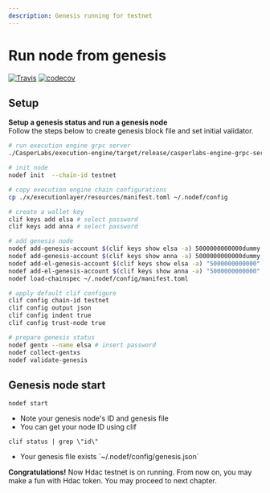```yaml
---
description: Genesis running for testnet
---
```


# Run node from genesis

[![Travis](https://travis-ci.com/hdac-io/friday.svg?token=bhU3g7FdixBp5h3M2its&branch=master)](https://travis-ci.com/hdac-io/friday/branches) [![codecov](https://codecov.io/gh/hdac-io/friday/branch/master/graph/badge.svg?token=hQEgzmULjh)](https://codecov.io/gh/hdac-io/friday)

## Setup

**Setup a genesis status and run a genesis node**  
Follow the steps below to create genesis block file and set initial validator.

```bash
# run execution engine grpc server
./CasperLabs/execution-engine/target/release/casperlabs-engine-grpc-server $HOME/.casperlabs/.casper-node.sock

# init node
nodef init  --chain-id testnet

# copy execution engine chain configurations
cp ./x/executionlayer/resources/manifest.toml ~/.nodef/config

# create a wallet key
clif keys add elsa # select password
clif keys add anna # select password

# add genesis node
nodef add-genesis-account $(clif keys show elsa -a) 5000000000000dummy,100000000stake
nodef add-genesis-account $(clif keys show anna -a) 5000000000000dummy,100000000stake
nodef add-el-genesis-account $(clif keys show elsa -a) "5000000000000" "100000000"
nodef add-el-genesis-account $(clif keys show anna -a) "5000000000000" "100000000"
nodef load-chainspec ~/.nodef/config/manifest.toml

# apply default clif configure
clif config chain-id testnet
clif config output json
clif config indent true
clif config trust-node true

# prepare genesis status
nodef gentx --name elsa # insert password
nodef collect-gentxs
nodef validate-genesis
```

## Genesis node start

```text
nodef start
```

* Note your genesis node's ID and genesis file
* You can get your node ID using clif

```text
clif status | grep \"id\"
```

* Your genesis file exists \`~/.nodef/config/genesis.json\`

**Congratulations!** Now Hdac testnet is on running. From now on, you may make a fun with Hdac token. You may proceed to next chapter.

